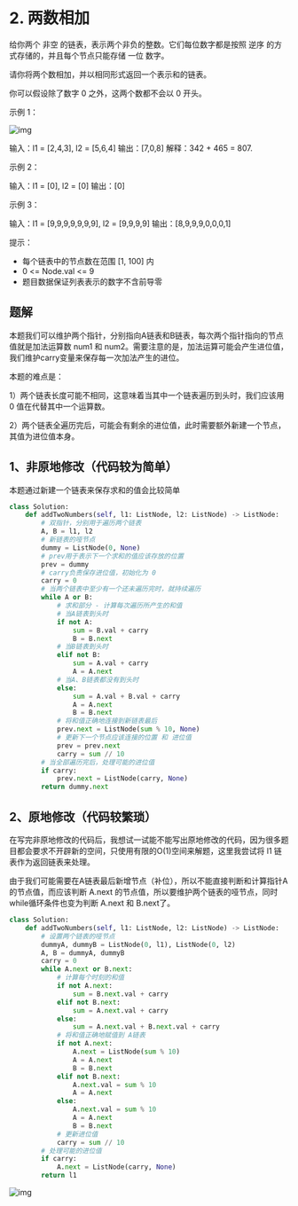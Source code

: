 # 2. 两数相加

给你两个 非空 的链表，表示两个非负的整数。它们每位数字都是按照 逆序 的方式存储的，并且每个节点只能存储 一位 数字。

请你将两个数相加，并以相同形式返回一个表示和的链表。

你可以假设除了数字 0 之外，这两个数都不会以 0 开头。

 

示例 1：

![img](https://assets.leetcode-cn.com/aliyun-lc-upload/uploads/2021/01/02/addtwonumber1.jpg)

输入：l1 = [2,4,3], l2 = [5,6,4]
输出：[7,0,8]
解释：342 + 465 = 807.

示例 2：

输入：l1 = [0], l2 = [0]
输出：[0]

示例 3：

输入：l1 = [9,9,9,9,9,9,9], l2 = [9,9,9,9]
输出：[8,9,9,9,0,0,0,1]


提示：

- 每个链表中的节点数在范围 [1, 100] 内
- 0 <= Node.val <= 9
- 题目数据保证列表表示的数字不含前导零

## 题解

本题我们可以维护两个指针，分别指向A链表和B链表，每次两个指针指向的节点值就是加法运算数 num1 和 num2。需要注意的是，加法运算可能会产生进位值，我们维护carry变量来保存每一次加法产生的进位。

本题的难点是：

1）两个链表长度可能不相同，这意味着当其中一个链表遍历到头时，我们应该用 0 值在代替其中一个运算数。

2）两个链表全遍历完后，可能会有剩余的进位值，此时需要额外新建一个节点，其值为进位值本身。

## 1、非原地修改（代码较为简单）

本题通过新建一个链表来保存求和的值会比较简单

```python
class Solution:
    def addTwoNumbers(self, l1: ListNode, l2: ListNode) -> ListNode:
        # 双指针，分别用于遍历两个链表
        A, B = l1, l2
        # 新链表的哑节点
        dummy = ListNode(0, None)
        # prev用于表示下一个求和的值应该存放的位置
        prev = dummy
        # carry负责保存进位值，初始化为 0 
        carry = 0
        # 当两个链表中至少有一个还未遍历完时，就持续遍历
        while A or B:
            # 求和部分 - 计算每次遍历所产生的和值
            # 当A链表到头时
            if not A:
                sum = B.val + carry
                B = B.next
            # 当B链表到头时
            elif not B:
                sum = A.val + carry
                A = A.next
            # 当A、B链表都没有到头时
            else:
                sum = A.val + B.val + carry
                A = A.next
                B = B.next
            # 将和值正确地连接到新链表最后
            prev.next = ListNode(sum % 10, None)
            # 更新下一个节点应该连接的位置 和 进位值
            prev = prev.next
            carry = sum // 10
        # 当全部遍历完后，处理可能的进位值
        if carry:
            prev.next = ListNode(carry, None)
        return dummy.next
```



## 2、原地修改（代码较繁琐）

在写完非原地修改的代码后，我想试一试能不能写出原地修改的代码，因为很多题目都会要求不开辟新的空间，只使用有限的O(1)空间来解题，这里我尝试将 l1 链表作为返回链表来处理。

由于我们可能需要在A链表最后新增节点（补位），所以不能直接判断和计算指针A的节点值，而应该判断 A.next 的节点值，所以要维护两个链表的哑节点，同时while循环条件也变为判断 A.next 和 B.next了。

```python
class Solution:
    def addTwoNumbers(self, l1: ListNode, l2: ListNode) -> ListNode:
        # 设置两个链表的哑节点
        dummyA, dummyB = ListNode(0, l1), ListNode(0, l2)
        A, B = dummyA, dummyB
        carry = 0
        while A.next or B.next:
            # 计算每个时刻的和值
            if not A.next:
                sum = B.next.val + carry
            elif not B.next:
                sum = A.next.val + carry
            else:
                sum = A.next.val + B.next.val + carry
			# 将和值正确地赋值到 A链表
            if not A.next:
                A.next = ListNode(sum % 10)
                A = A.next
                B = B.next
            elif not B.next:
                A.next.val = sum % 10
                A = A.next
            else:
                A.next.val = sum % 10
                A = A.next
                B = B.next
            # 更新进位值
            carry = sum // 10
        # 处理可能的进位值
        if carry:
            A.next = ListNode(carry, None)
        return l1
```

![img](http://a1.qpic.cn/psc?/V512TBad4bullY3gMXFZ1Dt1de1dRK6b/ruAMsa53pVQWN7FLK88i5r9PBHM.6IMwjwEGSnC.zO2oiskB1p8MWRvpaAoSYZ79hvtsmguNiXe*xtj.4t*gwfXTzt1sxeRMHyM.yWRSQk4!/c&ek=1&kp=1&pt=0&bo=DQJ6AAAAAAABF0U!&tl=3&vuin=1104199665&tm=1620986400&sce=60-2-2&rf=0-0)

